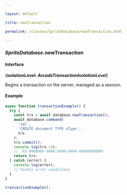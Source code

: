 ```yaml
---

layout: default

title: newTransaction

permalink: /classes/SpriteDatabase/newTransaction.html

---
```


### _SpriteDatabase_.newTransaction

#### Interface

(**isolationLevel: *ArcadeTransactionIsolationLevel***)

Begins a transaction on the server, managed as a session.

#### Example

```ts
async function transactionExample() {
  try {
    const trx = await database.newTransaction();
    await database.command(
      'sql',
      'CREATE document TYPE aType',
      trx
    );
    trx.commit();
    console.log(trx.id);
    // 'AS-0000000-0000-0000-0000-00000000000'
    return trx;
  } catch (error) {
    console.log(error);
    // handle error conditions
  }
}

transactionExample();
```

